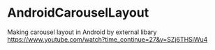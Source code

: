 # AndroidCarouselLayout
Making carousel layout in Android by external libary
https://www.youtube.com/watch?time_continue=27&v=SZj6THSiWu4
